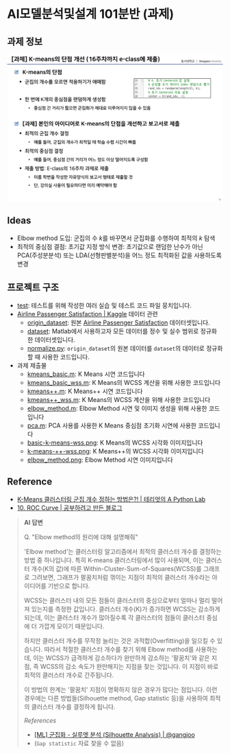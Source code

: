 # AI모델분석및설계 101분반 (과제)

## 과제 정보

![](./과제.PNG)

## Ideas

- Elbow method 도입:
  군집의 수 $k$를 바꾸면서 군집화를 수행하여 최적의 $k$ 탐색
- 최적의 중심점 결점: 초기값 지정 방식 변경:
  초기값으로 랜덤한 난수가 아닌 PCA(주성분분석) 또는 LDA(선형판별분석)을 어느 정도 최적화된 값을 사용하도록 변경

## 프로젝트 구조

- [test](./test): 테스트를 위해 작성한 여러 실습 및 테스트 코드 파일 뭉치입니다.
- [Airline Passenger Satisfaction | Kaggle](https://www.kaggle.com/datasets/teejmahal20/airline-passenger-satisfaction/) 데이터 관련
  - [origin_dataset](./origin_dataset/): 원본 [Airline Passenger Satisfaction](https://www.kaggle.com/datasets/teejmahal20/airline-passenger-satisfaction/) 데이터셋입니다.
  - [dataset](./dataset/): Matlab에서 사용하고자 모든 데이터를 정수 및 실수 범위로 정규화 한 데이터셋입니다.
  - [normalize.py](./normalize.py): `origin_dataset`의 원본 데이터를 `dataset`의 데이터로 정규화할 때 사용한 코드입니다.
- 과제 제출물
  - [kmeans_basic.m](./kmeans_basic.m): K Means 시연 코드입니다
  - [kmeans_basic_wss.m](./kmeans_basic_wss.m): K Means의 WCSS 계산을 위해 사용한 코드입니다
  - [kmeans++.m](./kmeans++.m): K Means++ 시연 코드입니다
  - [kmeans++\_wss.m](./kmeans++_wss.m): K Means의 WCSS 계산을 위해 사용한 코드입니다
  - [elbow_method.m](./elbow_method.png): Elbow Method 시연 및 이미지 생성을 위해 사용한 코드입니다
  - [pca.m](./pca.m): PCA 사용를 사용한 K Means 중심점 초기화 시연에 사용한 코드입니다
  - [basic-k-means-wss.png](./basic-k-means-wss.png): K Means의 WCSS 시각화 이미지입니다
  - [k-means-++-wss.png](./k-means-++-wss.png): K Means++의 WCSS 시각화 이미지입니다
  - [elbow_method.png](./elbow_method.png): Elbow Method 시연 이미지입니다

## Reference

- [K-Means 클러스터링 군집 개수 정하는 방법은?! | 테리엇의 A Python Lab](https://aplab.tistory.com/entry/%EA%B5%B0%EC%A7%91-%EA%B0%9C%EC%88%98)
- [10. ROC Curve | 공부하려고 만든 블로그](https://welcome-to-dewy-world.tistory.com/11)

> **AI 답변**
>
> Q. "Elbow method의 원리에 대해 설명해줘"
>
> 'Elbow method'는 클러스터링 알고리즘에서 최적의 클러스터 개수를 결정하는 방법 중 하나입니다. 특히 K-means 클러스터링에서 많이 사용되며, 이는 클러스터 개수(K의 값)에 따른 Within-Cluster-Sum-of-Squares(WCSS)를 그래프로 그려보면, 그래프가 팔꿈치처럼 꺾이는 지점이 최적의 클러스터 개수라는 아이디어를 기반으로 합니다.
>
> WCSS는 클러스터 내의 모든 점들이 클러스터의 중심으로부터 얼마나 멀리 떨어져 있는지를 측정한 값입니다. 클러스터 개수(K)가 증가하면 WCSS는 감소하게 되는데, 이는 클러스터 개수가 많아질수록 각 클러스터의 점들이 클러스터 중심에 더 가깝게 모이기 때문입니다.
>
> 하지만 클러스터 개수를 무작정 늘리는 것은 과적합(Overfitting)을 일으킬 수 있습니다. 따라서 적절한 클러스터 개수를 찾기 위해 Elbow method를 사용하는데, 이는 WCSS가 급격하게 감소하다가 완만하게 감소하는 '팔꿈치'와 같은 지점, 즉 WCSS의 감소 속도가 완만해지는 지점을 찾는 것입니다. 이 지점이 바로 최적의 클러스터 개수로 간주됩니다.
>
> 이 방법의 한계는 '팔꿈치' 지점이 명확하지 않은 경우가 많다는 점입니다. 이런 경우에는 다른 방법들(Silhouette method, Gap statistic 등)을 사용하여 최적의 클러스터 개수를 결정하게 됩니다.
>
> _References_
>
> - [[ML] 군집화 - 실루엣 분석 (Silhouette Analysis) | @gangjoo](https://velog.io/@gangjoo/ML-%EA%B5%B0%EC%A7%91%ED%99%94-%EC%8B%A4%EB%A3%A8%EC%97%A3-%EB%B6%84%EC%84%9D-Silhouette-Analysis)
> - (`Gap statistic` 자료 찾을 수 없음)
